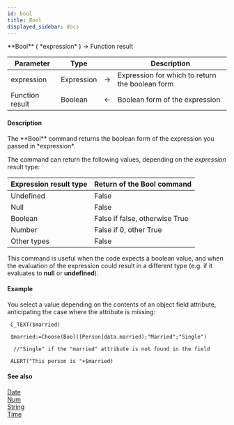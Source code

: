 ```yaml
---
id: bool
title: Bool
displayed_sidebar: docs
---
```


<!--REF #_command_.Bool.Syntax-->**Bool** ( *expression* ) -> Function result<!-- END REF-->
<!--REF #_command_.Bool.Params-->
| Parameter | Type |  | Description |
| --- | --- | --- | --- |
| expression | Expression | -> | Expression for which to return the boolean form |
| Function result | Boolean | <- | Boolean form of the expression |

<!-- END REF-->

#### Description 

<!--REF #_command_.Bool.Summary-->The **Bool** command returns the boolean form of the expression you passed in *expression*.<!-- END REF--> 

The command can return the following values, depending on the *expression* result type:

| **Expression result type** | **Return of the Bool command** |
| -------------------------- | ------------------------------ |
| Undefined                  | False                          |
| Null                       | False                          |
| Boolean                    | False if false, otherwise True |
| Number                     | False if 0, other True         |
| Other types                | False                          |

This command is useful when the code expects a boolean value, and when the evaluation of the expression could result in a different type (e.g. if it evaluates to **null** or **undefined**). 

#### Example 

You select a value depending on the contents of an object field attribute, anticipating the case where the attribute is missing:

```4d
 C_TEXT($married)

 $married:=Choose(Bool([Person]data.married);"Married";"Single")

  //"Single" if the "married" attribute is not found in the field

 ALERT("This person is "+$married)
```

#### See also 
[Date](date.md)  
[Num](num.md)  
[String](string.md)  
[Time](time.md)  